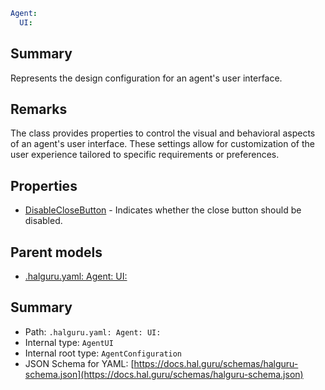<!--
title: UI
version: DEBUG
generated: true
date: 2025-04-06
node: This file is generated by the command-line program: `halguru manual --generate-docs`
-->


```yaml
Agent:
  UI:
```

## Summary

Represents the design configuration for an agent's user interface.

## Remarks

The class provides properties to control the visual and behavioral aspects of an agent's user interface. These settings allow for customization of the user experience tailored to specific requirements or preferences.

## Properties

* [DisableCloseButton]((halguru)-agent-ui-disableclosebutton.md) - Indicates whether the close button should be disabled.

## Parent models

* [.halguru.yaml: Agent: UI:]((halguru)-agent-ui.md)
## Summary

* Path: `.halguru.yaml: Agent: UI:`
* Internal type: `AgentUI`
* Internal root type: `AgentConfiguration`
* JSON Schema for YAML: [https://docs.hal.guru/schemas/halguru-schema.json](https://docs.hal.guru/schemas/halguru-schema.json)
